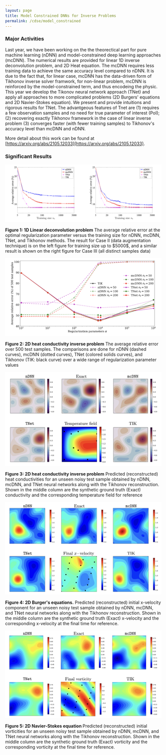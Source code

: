 ```yaml
---
layout: page
title: Model Constrained DNNs for Inverse Problems
permalink: /cdse/model_constrained
---
```


### Major Activities
Last year, we have been working on the the theorectical part for pure machine learning (nDNN) and model-constrained deep learning approaches (mcDNN). The numerical results are provided for linear 1D inverse deconvolution problem, and 2D Heat equation. The mcDNN requires less training data to achieve the same accuracy level compared to nDNN. It is due to the fact that, for linear case, mcDNN has the data-driven form of Tikhonov inverse solver framwork, for non-linear problem, mcDNN is reinforced by the model-constrained term, and thus encodeing the physic. This year we develop the Tikonov neural network approach (TNet) and apply all approaches to more complicated problems (2D Burgers' equations and 2D Navier-Stokes equation). We present and provide intuitions and rigorous results for TNet. The advantgeous features of Tnet are (1) requires a few observation samples and no need for true parameter of interest (PoI); (2) recovering exactly Tikhonov framework in the case of linear inverse problem (3) converges faster (with fewer training samples) to Tikhonov's accuracy level than mcDNN and nDNN.

More detail about this work can be found at [https://arxiv.org/abs/2105.12033](https://arxiv.org/abs/2105.12033).

### Significant Results

<p align="center">
<img src="/assets/figures/hainguyen/mcDNN1D.png">
<figcaption><b>Figure 1: 1D Linear deconvolution problem</b> The average relative error at the optimal regularization parameter versus the training size for nDNN, mcDNN, TNet, and  Tikhonov methods. The result for Case II (data augmentation technique) is on the left figure for training size up to $5000$, and a similar result is shown on the right figure for Case III (all distinct samples data) </figcaption>
</p>


<p align="center">
<img src="/assets/figures/hainguyen/mcDNN2Dheat.png">
<figcaption><b>Figure 2: 2D heat conductivity inverse problem</b> The average relative error over 500 test samples. The comparisons are done for  nDNN (dashed curves), mcDNN (dotted curves), TNet (colored solids curves), and Tikhonov (TIK: black curve) over a wide range of regularization parameter values </figcaption>
</p>

<p align="center">
<img src="/assets/figures/hainguyen/mcDNN2Dheat2.png">
<figcaption><b>Figure 3: 2D heat conductivity inverse problem</b> Predicted (reconstructed) heat conductivities for an unseen noisy test sample obtained by nDNN, mcDNN, and  TNet neural networks along with the Tikhonov reconstruction.  Shown in the middle column are the synthetic ground truth (Exact) conductivity and the corresponding temperature field for reference </figcaption>
</p>


<p align="center">
<img src="/assets/figures/hainguyen/mcDNN2DBur.png">
<figcaption><b>Figure 4: 2D Burger's equations.</b>  Predicted (reconstructed) initial x-velocity component for an unseen noisy test sample obtained by nDNN, mcDNN, and  TNet neural networks along with the Tikhonov reconstruction.  Shown in the middle column are the synthetic ground truth (Exact) x-velocity and the corresponding x-velocity at the final time for reference. </figcaption>
</p>

<p align="center">
<img src="/assets/figures/hainguyen/mcDNN2DNS.png">
<figcaption><b>Figure 5: 2D Navier-Stokes equation </b> Predicted (reconstructed) initial vorticities for an unseen noisy test sample obtained by nDNN, mcDNN, and  TNet neural networks along with the Tikhonov reconstruction.  Shown in the middle column are the synthetic ground truth (Exact) vorticity and the corresponding vorticity at the final time for reference. </figcaption>
</p>

<!-- 
<p align="center">
<img src="/assets/figures/hainguyen/...">
<figcaption><b>Figure 1: </b> ... </figcaption>
</p>

 -->
